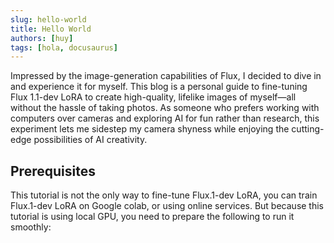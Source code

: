 ```yaml
---
slug: hello-world
title: Hello World
authors: [huy]
tags: [hola, docusaurus]
---
```


Impressed by the image-generation capabilities of Flux, I decided to dive in and experience it for myself. This blog is a personal guide to fine-tuning Flux 1.1-dev LoRA to create high-quality, lifelike images of myself—all without the hassle of taking photos. As someone who prefers working with computers over cameras and exploring AI for fun rather than research, this experiment lets me sidestep my camera shyness while enjoying the cutting-edge possibilities of AI creativity.

<!-- truncate -->

## Prerequisites
This tutorial is not the only way to fine-tune Flux.1-dev LoRA, you can train Flux.1-dev LoRA on Google colab, or using online services. But because this tutorial is using local GPU, you need to prepare the following to run it smoothly: